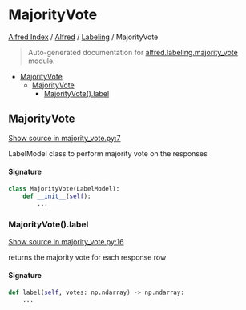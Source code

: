 # MajorityVote

[Alfred Index](../../README.md#alfred-index) /
[Alfred](../index.md#alfred) /
[Labeling](./index.md#labeling) /
MajorityVote

> Auto-generated documentation for [alfred.labeling.majority_vote](../../../alfred/labeling/majority_vote.py) module.

- [MajorityVote](#majorityvote)
  - [MajorityVote](#majorityvote-1)
    - [MajorityVote().label](#majorityvote()label)

## MajorityVote

[Show source in majority_vote.py:7](../../../alfred/labeling/majority_vote.py#L7)

LabelModel class to perform majority vote on the responses

#### Signature

```python
class MajorityVote(LabelModel):
    def __init__(self):
        ...
```

### MajorityVote().label

[Show source in majority_vote.py:16](../../../alfred/labeling/majority_vote.py#L16)

returns the majority vote for each response row

#### Signature

```python
def label(self, votes: np.ndarray) -> np.ndarray:
    ...
```



